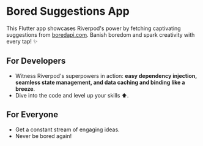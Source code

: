 # Bored Suggestions App

This Flutter app showcases Riverpod's power by fetching captivating suggestions from [boredapi.com](https://www.boredapi.com). Banish boredom and spark creativity with every tap! ✨

## For Developers

- Witness Riverpod's superpowers in action: **easy dependency injection, seamless state management, and data caching and binding like a breeze**.
- Dive into the code and level up your skills ⬆️.

## For Everyone

- Get a constant stream of engaging ideas.
- Never be bored again!
